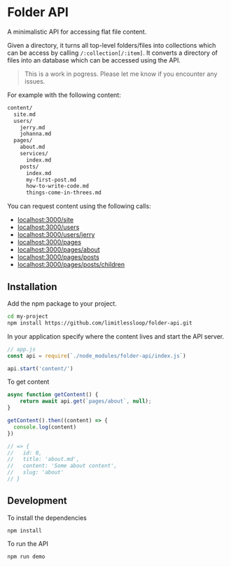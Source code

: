 # Folder API

A minimalistic API for accessing flat file content.

Given a directory, it turns all top-level folders/files into collections which can be access by calling `/:collection[/:item]`. It converts a directory of files into an database which can be accessed using the API.

> This is a work in pogress. Please let me know if you encounter any issues.

For example with the following content:

```bash
content/
  site.md
  users/
    jerry.md
    johanna.md
  pages/
    about.md
    services/
      index.md
    posts/
      index.md
      my-first-post.md
      how-to-write-code.md
      things-come-in-threes.md
```

You can request content using the following calls:

- [localhost:3000/site]()
- [localhost:3000/users]()
- [localhost:3000/users/jerry]()
- [localhost:3000/pages]()
- [localhost:3000/pages/about]()
- [localhost:3000/pages/posts]()
- [localhost:3000/pages/posts/children]()

## Installation

Add the npm package to your project.

```bash
cd my-project
npm install https://github.com/limitlessloop/folder-api.git
```

In your application specify where the content lives and start the API server.

```js
// app.js
const api = require(`./node_modules/folder-api/index.js`)

api.start('content/')
```

To get content

```js
async function getContent() {
    return await api.get(`pages/about`, null);
}

getContent().then((content) => {
  console.log(content)
})

// => {
//   id: 0,
//   title: 'about.md',
//   content: 'Some about content',
//   slug: 'about'
// }
```

## Development

To install the dependencies

```
npm install
```

To run the API

```
npm run demo
```